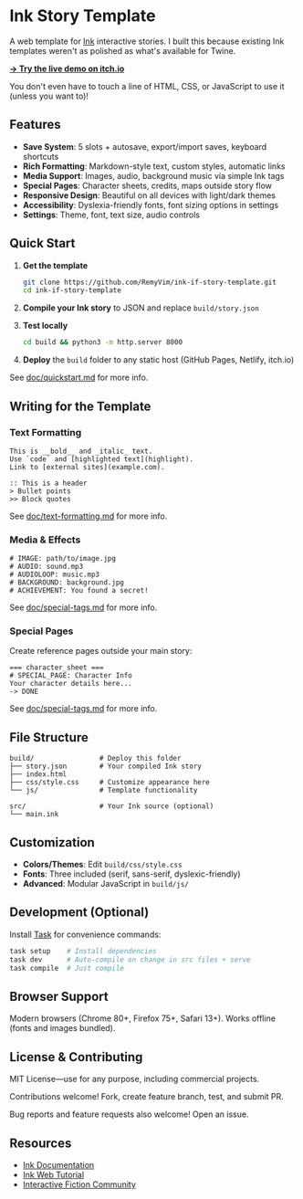 # Ink Story Template

A web template for [Ink](https://www.inklestudios.com/ink/) interactive stories. I built this because existing Ink templates weren't as polished as what's available for Twine.

**[→ Try the live demo on itch.io](https://remy-vim.itch.io/ink-template)**

You don't even have to touch a line of HTML, CSS, or JavaScript to use it (unless you want to)!

## Features

- **Save System**: 5 slots + autosave, export/import saves, keyboard shortcuts
- **Rich Formatting**: Markdown-style text, custom styles, automatic links
- **Media Support**: Images, audio, background music via simple Ink tags
- **Special Pages**: Character sheets, credits, maps outside story flow
- **Responsive Design**: Beautiful on all devices with light/dark themes
- **Accessibility**: Dyslexia-friendly fonts, font sizing options in settings
- **Settings**: Theme, font, text size, audio controls

## Quick Start

1. **Get the template**

   ```bash
   git clone https://github.com/RemyVim/ink-if-story-template.git
   cd ink-if-story-template
   ```

2. **Compile your Ink story** to JSON and replace `build/story.json`

3. **Test locally**

   ```bash
   cd build && python3 -m http.server 8000
   ```

4. **Deploy** the `build` folder to any static host (GitHub Pages, Netlify, itch.io)

See [doc/quickstart.md](doc/quickstart.md) for more info.

## Writing for the Template

### Text Formatting

```ink
This is __bold__ and _italic_ text.
Use `code` and [highlighted text](highlight).
Link to [external sites](example.com).

:: This is a header
> Bullet points
>> Block quotes
```

See [doc/text-formatting.md](doc/text-formatting.md) for more info.

### Media & Effects

```ink
# IMAGE: path/to/image.jpg
# AUDIO: sound.mp3
# AUDIOLOOP: music.mp3
# BACKGROUND: background.jpg
# ACHIEVEMENT: You found a secret!
```

See [doc/special-tags.md](doc/special-tags.md) for more info.

### Special Pages

Create reference pages outside your main story:

```ink
=== character_sheet ===
# SPECIAL_PAGE: Character Info
Your character details here...
-> DONE
```

See [doc/special-tags.md](doc/special-tags.md) for more info.

## File Structure

```
build/                # Deploy this folder
├── story.json        # Your compiled Ink story
├── index.html
├── css/style.css     # Customize appearance here
└── js/               # Template functionality

src/                  # Your Ink source (optional)
└── main.ink
```

## Customization

- **Colors/Themes**: Edit `build/css/style.css`
- **Fonts**: Three included (serif, sans-serif, dyslexic-friendly)
- **Advanced**: Modular JavaScript in `build/js/`

## Development (Optional)

Install [Task](https://taskfile.dev/) for convenience commands:

```bash
task setup    # Install dependencies
task dev      # Auto-compile on change in src files + serve
task compile  # Just compile
```

## Browser Support

Modern browsers (Chrome 80+, Firefox 75+, Safari 13+). Works offline (fonts and images bundled).

## License & Contributing

MIT License—use for any purpose, including commercial projects.

Contributions welcome! Fork, create feature branch, test, and submit PR.

Bug reports and feature requests also welcome! Open an issue.

## Resources

- [Ink Documentation](https://github.com/inkle/ink)
- [Ink Web Tutorial](https://www.inklestudios.com/ink/web-tutorial/)
- [Interactive Fiction Community](https://intfiction.org/)

